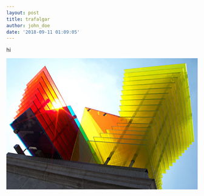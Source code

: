 ```yaml
---
layout: post
title: trafalgar
author: john_doe
date: '2018-09-11 01:09:05'
---
```

hi

![](/assets/img/uploads/trafalgar.jpg)
